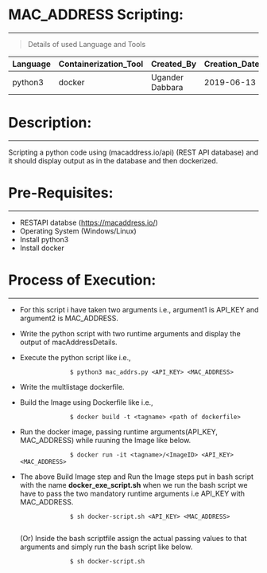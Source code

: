 # MAC_ADDRESS Scripting:
  ----------------------
 >  Details of used Language and Tools

 | Language | Containerization_Tool | Created_By | Creation_Date |
 | --- | --- | --- | --- |
 | python3 | docker | Ugander Dabbara | 2019-06-13 | 

# Description: 
 ----------------

   Scripting a python code using (macaddress.io/api) (REST API database) and it should display output as in the database and then          dockerized.

# Pre-Requisites:
  ---------------
 - RESTAPI databse (https://macaddress.io/)                                                                                                 
 - Operating System (Windows/Linux)                                                                                                         
 - Install python3                                                                                                                         
 - Install docker

# Process of Execution:
  ---------------------
- For this script i have taken two arguments i.e., argument1 is API_KEY and argument2 is MAC_ADDRESS.                                     
- Write the python script with two runtime arguments and display the output of macAddressDetails.  
 
- Execute the python script like i.e., 

  ```
                $ python3 mac_addrs.py <API_KEY> <MAC_ADDRESS> 
  
  ```

- Write the multlistage dockerfile. 

- Build the Image using Dockerfile like i.e., 

  ```
                $ docker build -t <tagname> <path of dockerfile>

  ```
  
- Run the docker image, passing runtime arguments(API_KEY, MAC_ADDRESS) while ruuning the Image like below.

  ```
                $ docker run -it <tagname>/<ImageID> <API_KEY> <MAC_ADDRESS>
  
  ```
  
- The above Build Image step and Run the Image steps put in bash script with the name  **docker_exe_script.sh**  when we run the        bash script we have to pass the two mandatory runtime arguments i.e API_KEY with MAC_ADDRESS. 

  ```
                $ sh docker-script.sh <API_KEY> <MAC_ADDRESS>
                
  ``` 
  
   (Or)
   Inside the bash scriptfile assign the actual passing values to that arguments and simply run the bash script like below.
   
   ```
                 $ sh docker-script.sh
   
   ```
              
  
  
  
